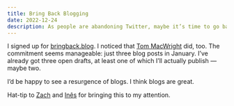 ```yaml
---
title: Bring Back Blogging
date: 2022-12-24
description: As people are abandoning Twitter, maybe it’s time to go back to writing blogs. Sign up at bringback.blog and write three posts in January. They don’t have to be long. Look at how short this post is…
---
```


I signed up for [bringback.blog](https://bringback.blog/).
I noticed that [Tom MacWright](https://macwright.com/) did, too.
The commitment seems manageable: just three blog posts in January.
I’ve already got three open drafts, at least one of which I’ll actually publish — maybe two.

I’d be happy to see a resurgence of blogs.
I think blogs are great.

Hat-tip to [Zach](https://www.zachleat.com/) and [Inês](https://ines.omg.lol/) for bringing this to my attention.


